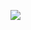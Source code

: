 ![](https://user-images.githubusercontent.com/24553739/152654538-98275e36-1dd1-4e91-8b8c-2b9d3427e256.png)
